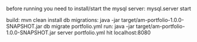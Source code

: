 before running you need to install/start the mysql server: mysql.server start

build: mvn clean install
db migrations: java -jar target/am-portfolio-1.0.0-SNAPSHOT.jar db migrate portfolio.yml
run: java -jar target/am-portfolio-1.0.0-SNAPSHOT.jar server portfolio.yml 
hit localhost:8080
